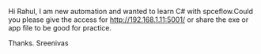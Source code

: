 
Hi Rahul,
I am new automation and wanted to learn C# with spceflow.Could you please give the access for http://192.168.1.11:5001/ 
or share the exe or app file to be good for practice.

Thanks.
Sreenivas
